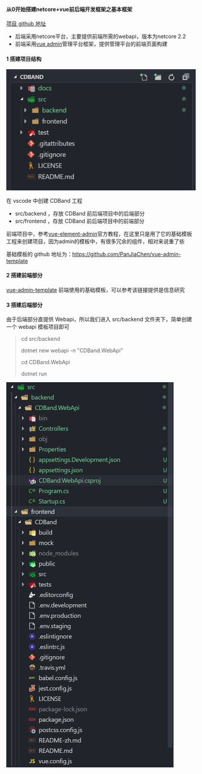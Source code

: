 #### 从0开始搭建netcore+vue前后端开发框架之基本框架

[项目 github 地址](https://github.com/bbigcd/CDBand)

* 后端采用netcore平台，主要提供前端所需的webapi，版本为netcore 2.2
* 前端采用[vue admin](https://github.com/PanJiaChen/vue-admin-template.git)管理平台框架，提供管理平台的前端页面构建

#### 1 搭建项目结构

![项目结构1](https://github.com/bbigcd/CDBand/blob/master/images/%E9%A1%B9%E7%9B%AE%E7%BB%93%E6%9E%841.png?raw=true)

在 vscode 中创建 CDBand 工程

* src/backend ，存放 CDBand 前后端项目中的后端部分
* src/frontend ，存放 CDBand 前后端项目中的前端部分

前端项目中，参考[vue-element-admin](https://panjiachen.github.io/vue-element-admin-site/zh/)官方教程，在这里只是用了它的基础模板工程来创建项目，因为admin的模板中，有很多冗余的组件，相对来说重了些

基础模板的 github 地址为：https://github.com/PanJiaChen/vue-admin-template

#### 2 搭建前端部分

[vue-admin-template](https://github.com/PanJiaChen/vue-admin-template/blob/master/README-zh.md) 前端使用的基础模板，可以参考该链接提供是信息研究

#### 3 搭建后端部分

由于后端部分直提供 Webapi，所以我们进入 src/backend 文件夹下，简单创建一个 webapi 模板项目即可

> cd src/backend
>
> dotnet new webapi -n "CDBand.WebApi"
>
> cd CDBand.WebApi
>
> dotnet run

![项目结构2](https://github.com/bbigcd/CDBand/blob/master/images/%E9%A1%B9%E7%9B%AE%E7%BB%93%E6%9E%842.png?raw=true)

